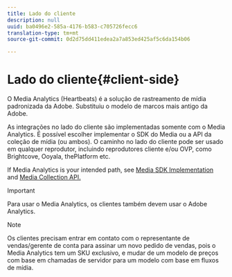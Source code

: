 ```yaml
---
title: Lado do cliente
description: null
uuid: ba0496e2-585a-4176-b583-c705726fecc6
translation-type: tm+mt
source-git-commit: 0d2d75dd411edea2a7a853ed425af5c6da154b06

---
```



# Lado do cliente{#client-side}

O Media Analytics (Heartbeats) é a solução de rastreamento de mídia padronizada da Adobe. Substituiu o modelo de marcos mais antigo da Adobe.

As integrações no lado do cliente são implementadas somente com o Media Analytics. É possível escolher implementar o SDK do Media ou a API da coleção de mídia (ou ambos). O caminho no lado do cliente pode ser usado em qualquer reprodutor, incluindo reprodutores cliente e/ou OVP, como Brightcove, Ooyala, thePlatform etc.

If Media Analytics is your intended path, see [Media SDK Implementation](/help/sdk-implement/setup/setup-overview.md) and [Media Collection API.](/help/media-collection-api/mc-api-overview.md)

>[!IMPORTANT]
>
>Para usar o Media Analytics, os clientes também devem usar o Adobe Analytics.

>[!NOTE]
>
>Os clientes precisam entrar em contato com o representante de vendas/gerente de conta para assinar um novo pedido de vendas, pois o Media Analytics tem um SKU exclusivo, e mudar de um modelo de preços com base em chamadas de servidor para um modelo com base em fluxos de mídia.
